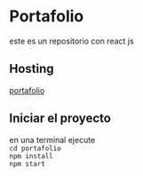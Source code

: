 # Portafolio
este es un repositorio con react js
## Hosting
[portafolio](http://ec2-54-236-33-206.compute-1.amazonaws.com/)
## Iniciar el proyecto 
en una terminal ejecute \
`cd portafolio`\
`npm install` \
`npm start`